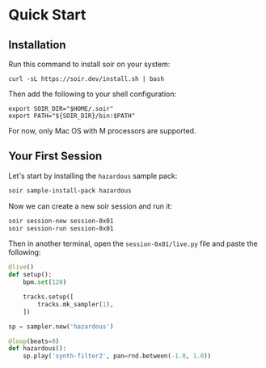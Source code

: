 # Quick Start

## Installation

Run this command to install soir on your system:

```
curl -sL https://soir.dev/install.sh | bash
```

Then add the following to your shell configuration:

```
export SOIR_DIR="$HOME/.soir"
export PATH="${SOIR_DIR}/bin:$PATH"
```

For now, only Mac OS with M processors are supported.
            
## Your First Session

Let's start by installing the `hazardous` sample pack:

```sh
soir sample-install-pack hazardous
```

Now we can create a new soir session and run it:
    
```sh
soir session-new session-0x01
soir session-run session-0x01
```

Then in another terminal, open the `session-0x01/live.py` file and paste the following:

```python
@live()
def setup():
    bpm.set(120)

    tracks.setup([
        tracks.mk_sampler(1),
    ])

sp = sampler.new('hazardous')

@loop(beats=8)
def hazardous():
    sp.play('synth-filter2', pan=rnd.between(-1.0, 1.0))
```
